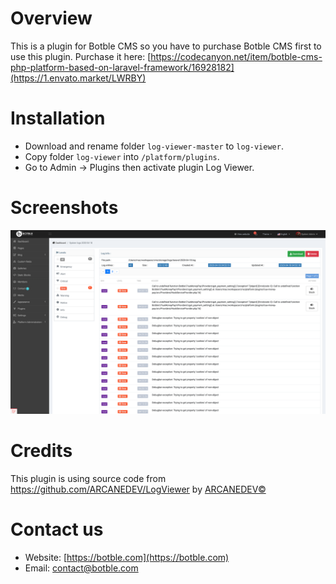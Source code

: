 # Overview
This is a plugin for Botble CMS so you have to purchase Botble CMS first to use this plugin. 
Purchase it here: [https://codecanyon.net/item/botble-cms-php-platform-based-on-laravel-framework/16928182](https://1.envato.market/LWRBY)

# Installation
- Download and rename folder `log-viewer-master` to `log-viewer`.
- Copy folder `log-viewer` into `/platform/plugins`.
- Go to Admin -> Plugins then activate plugin Log Viewer.

# Screenshots

![Single log](https://raw.githubusercontent.com/botble/log-viewer/master/public/images/screenshot.png)

# Credits
This plugin is using source code from https://github.com/ARCANEDEV/LogViewer by [ARCANEDEV©](http://www.arcanedev.net)

# Contact us
- Website: [https://botble.com](https://botble.com)
- Email: [contact@botble.com](mailto:contact@botble.com)
